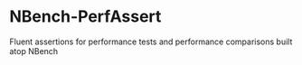# NBench-PerfAssert
Fluent assertions for performance tests and performance comparisons built atop NBench
